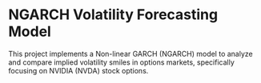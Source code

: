 # NGARCH Volatility Forecasting Model
 This project implements a Non-linear GARCH (NGARCH) model to analyze and compare implied volatility smiles in options markets, specifically focusing on NVIDIA (NVDA) stock options.
